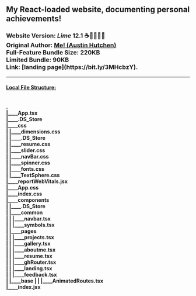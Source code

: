 <h2>My React-loaded website, documenting personal achievements!</h2>  <h3>Website Version: <i>Lime</i> <b> 12.1 ☕️🎉👨🏾‍💻 </b> 
<br/> Original Author: <u><b>Me! (Austin Hutchen) </b></u> 
<br/> Full-Feature Bundle Size: <b> 220KB </b>
<br/> Limited Bundle: <b> 90KB <b>
<br/> Link: <b> [landing page](https://bit.ly/3MHcbzY). </b>
 </h3>
<hr/>
 <u> <h4> Local File Structure: </h4> </u> <br/>
. <br/>
|____App.tsx <br/>
|____.DS_Store <br/>
|____css <br/>
| |____dimensions.css <br/>
| |____.DS_Store <br/>
| |____resume.css <br/>
| |____slider.css <br/>
| |____navBar.css <br/>
| |____spinner.css <br/>
| |____fonts.css <br/>
| |____TextSphere.css <br/>
|____reportWebVitals.jsx <br/>
|____App.css <br/>
|____index.css <br/>
|____components <br/>
| |____.DS_Store <br/>
| |____common <br/>
| | |____navbar.tsx <br/>
| | |____symbols.tsx <br/>
| |____pages <br/>
| | |____projects.tsx <br/>
| | |____gallery.tsx <br/>
| | |____aboutme.tsx <br/>
| | |____resume.tsx <br/>
| | |____ghRouter.tsx <br/>
| | |____landing.tsx <br/>
| | |____feedback.tsx <br/>
| |____base
| | |____AnimatedRoutes.tsx <br/>
|____index.jsx <br/>
